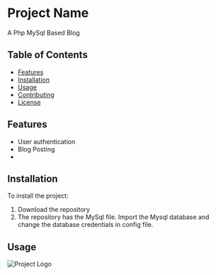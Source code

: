 # Project Name

A Php MySql Based Blog

## Table of Contents

- [Features](#features)
- [Installation](#installation)
- [Usage](#usage)
- [Contributing](#contributing)
- [License](#license)

## Features

  - User authentication
  - Blog Posting
  - 
## Installation

To install the project:

1. Download the repository
2. The repository has the MySql file. Import the Mysql database and change the database credentials in config file.

## Usage

![Project Logo](images/project_logo.png)


